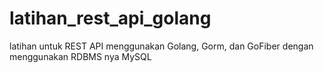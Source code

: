# latihan_rest_api_golang
latihan untuk REST API menggunakan Golang, Gorm, dan GoFiber dengan menggunakan RDBMS nya MySQL
